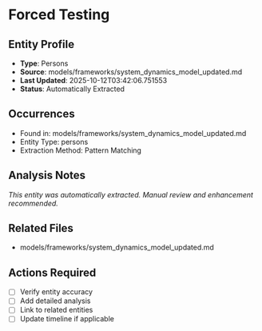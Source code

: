 # Forced Testing

## Entity Profile
- **Type**: Persons
- **Source**: models/frameworks/system_dynamics_model_updated.md
- **Last Updated**: 2025-10-12T03:42:06.751553
- **Status**: Automatically Extracted

## Occurrences
- Found in: models/frameworks/system_dynamics_model_updated.md
- Entity Type: persons
- Extraction Method: Pattern Matching

## Analysis Notes
*This entity was automatically extracted. Manual review and enhancement recommended.*

## Related Files
- models/frameworks/system_dynamics_model_updated.md

## Actions Required
- [ ] Verify entity accuracy
- [ ] Add detailed analysis
- [ ] Link to related entities
- [ ] Update timeline if applicable
